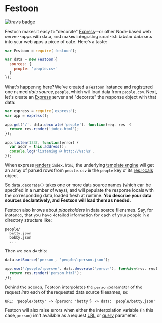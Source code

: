 # Festoon
![travis badge](https://travis-ci.org/shawnbot/node-festoon.svg?branch=master)

Festoon makes it easy to "decorate" [Express]--or other Node-based web
server--apps with data, and makes integrating small-ish tabular data sets into
your web apps a piece of cake. Here's a taste:

```js
var Festoon = require('festoon');

var data = new Festoon({
  sources: {
    people: 'people.csv'
  }
});
```

What's happening here? We've created a `Festoon` instance and registered one
named *data source*, `people`, which will load data from `people.csv`. Next,
let's create an [Express] server and "decorate" the response object with that
data:

```js
var express = require('express');
var app = express();

app.get('/', data.decorate('people'), function(req, res) {
  return res.render('index.html');
});

app.listen(1337, function(error) {
  var addr = this.address();
  console.log('listening @ http://%s:%s', 
});
```

When express [renders]() `index.html`, the underlying
[template engine](http://expressjs.com/4x/api.html#app.engine) will get an
array of parsed rows from `people.csv` in the `people` key of its
[res.locals](http://expressjs.com/4x/api.html#res.locals) object.

So `data.decorate()` takes one or more data source names (which can be
specified in a number of ways), and will populate the response locals with the
corresponding data, loaded fresh at runtime. **You describe your data sources
declaratively, and Festoon will load them as needed.**

Festoon also knows about *placeholders* in data source filenames. Say, for
instance, that you have detailed information for each of your people in a
directory structure like:

```
people/
  betty.json
  bobby.json
  ...
```

Then we can do this:

```js
data.setSource('person', 'people/:person.json');

app.use('/people/:person', data.decorate('person'), function(req, res) {
  return res.render('person.html');
});
```

Behind the scenes, Festoon interpolates the `person` parameter of the request
*into* each of the requested data source filenames, so:

```
URL: 'people/betty' -> {person: 'betty'} -> data: 'people/betty.json'
```

Festoon will also raise errors when either the interpolation variable (in
this case, `person`) isn't available as a request
[URL](http://expressjs.com/4x/api.html#req.params) or
[query](http://expressjs.com/4x/api.html#req.query) parameter.

[Express]: http://expressjs.com/
